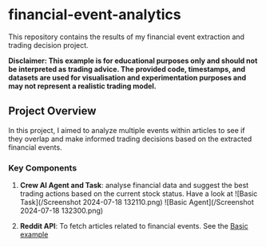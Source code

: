 # financial-event-analytics
This repository contains the results of my financial event extraction and trading decision project.

**Disclaimer: This example is for educational purposes only and should not be interpreted as trading advice. The provided code, timestamps, and datasets are used for visualisation and experimentation purposes and may not represent a realistic trading model.**

## Project Overview

In this project, I aimed to analyze multiple events within articles to see if they overlap and make informed trading decisions based on the extracted financial events. 

### Key Components

1. **Crew AI Agent and Task**: analyse financial data and suggest the best trading actions based on the current stock status.
Have a look at 
![Basic Task](/Screenshot 2024-07-18 132110.png)
![Basic Agent](/Screenshot 2024-07-18 132300.png)

3. **Reddit API**: To fetch articles related to financial events.
   See the [Basic example](./data/Apple_articles_20240705_33.csv)

